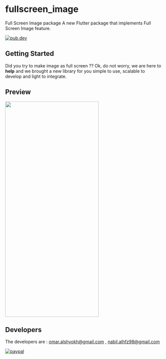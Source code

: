 # fullscreen_image
  
Full Screen Image package
A new Flutter package that implements Full Screen Image feature.

[![pub.dev](https://img.shields.io/static/v1?label=pub.dev&message=v0.0.2&color=blue)](https://pub.dev/packages/custom_full_image_screen)

## Getting Started
Did you try to make image as full screen ?? Ok, do not worry, we are here to **help** and we brought a new library for you simple to use, scalable to develop and light to integrate.

## Preview 

<img src="https://user-images.githubusercontent.com/44735062/114279628-47e87a80-9a3e-11eb-814d-562a068badd4.gif" width="300" height="690">

## Developers
The developers are : omar.alshyokh@gmail.com , nabil.alhfz98@gmail.com

[![paypal](https://www.paypalobjects.com/en_US/i/btn/btn_donateCC_LG.gif)](https://www.paypal.com/donate?hosted_button_id=Q4PJXWGESDC6L)

   
